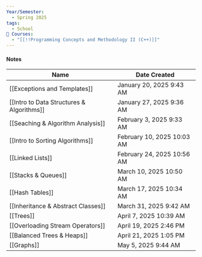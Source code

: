 ```yaml
---
Year/Semester:
  - Spring 2025
tags:
  - School
📕 Courses:
  - "[[!!Programming Concepts and Methodology II (C++)]]"
---
```

#### Notes
| Name                                                 | Date Created               |
| ---------------------------------------------------- | -------------------------- |
| [[Exceptions and Templates]]              | January 20, 2025 9:43 AM   |
| [[Intro to Data Structures & Algorithms]] | January 27, 2025 9:36 AM   |
| [[Seaching & Algorithm Analysis]]         | February 3, 2025 9:33 AM   |
| [[Intro to Sorting Algorithms]]           | February 10, 2025 10:03 AM |
| [[Linked Lists]]                          | February 24, 2025 10:56 AM |
| [[Stacks & Queues]]                       | March 10, 2025 10:50 AM    |
| [[Hash Tables]]                           | March 17, 2025 10:34 AM    |
| [[Inheritance & Abstract Classes]]        | March 31, 2025 9:42 AM     |
| [[Trees]]                                 | April 7, 2025 10:39 AM     |
| [[Overloading Stream Operators]]               | April 19, 2025 2:46 PM     |
| [[Balanced Trees & Heaps]]               | April 21, 2025 1:05 PM     |
| [[Graphs]]                               | May 5, 2025 9:44 AM        |